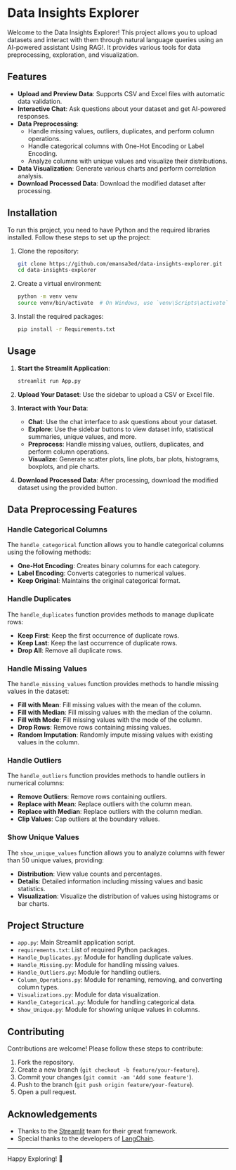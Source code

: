 # Data Insights Explorer

Welcome to the Data Insights Explorer! This project allows you to upload datasets and interact with them through natural language queries using an AI-powered assistant Using RAG!. It provides various tools for data preprocessing, exploration, and visualization.

## Features

- **Upload and Preview Data**: Supports CSV and Excel files with automatic data validation.
- **Interactive Chat**: Ask questions about your dataset and get AI-powered responses.
- **Data Preprocessing**:
  - Handle missing values, outliers, duplicates, and perform column operations.
  - Handle categorical columns with One-Hot Encoding or Label Encoding.
  - Analyze columns with unique values and visualize their distributions.
- **Data Visualization**: Generate various charts and perform correlation analysis.
- **Download Processed Data**: Download the modified dataset after processing.

## Installation

To run this project, you need to have Python and the required libraries installed. Follow these steps to set up the project:

1. Clone the repository:
    ```bash
    git clone https://github.com/emansa3ed/data-insights-explorer.git
    cd data-insights-explorer
    ```

2. Create a virtual environment:
    ```bash
    python -m venv venv
    source venv/bin/activate  # On Windows, use `venv\Scripts\activate`
    ```

3. Install the required packages:
    ```bash
    pip install -r Requirements.txt
    ```

## Usage

1. **Start the Streamlit Application**:
    ```bash
    streamlit run App.py
    ```

2. **Upload Your Dataset**: Use the sidebar to upload a CSV or Excel file.

3. **Interact with Your Data**:
    - **Chat**: Use the chat interface to ask questions about your dataset.
    - **Explore**: Use the sidebar buttons to view dataset info, statistical summaries, unique values, and more.
    - **Preprocess**: Handle missing values, outliers, duplicates, and perform column operations.
    - **Visualize**: Generate scatter plots, line plots, bar plots, histograms, boxplots, and pie charts.

4. **Download Processed Data**: After processing, download the modified dataset using the provided button.

## Data Preprocessing Features

### Handle Categorical Columns

The `handle_categorical` function allows you to handle categorical columns using the following methods:
- **One-Hot Encoding**: Creates binary columns for each category.
- **Label Encoding**: Converts categories to numerical values.
- **Keep Original**: Maintains the original categorical format.

### Handle Duplicates

The `handle_duplicates` function provides methods to manage duplicate rows:
- **Keep First**: Keep the first occurrence of duplicate rows.
- **Keep Last**: Keep the last occurrence of duplicate rows.
- **Drop All**: Remove all duplicate rows.

### Handle Missing Values

The `handle_missing_values` function provides methods to handle missing values in the dataset:
- **Fill with Mean**: Fill missing values with the mean of the column.
- **Fill with Median**: Fill missing values with the median of the column.
- **Fill with Mode**: Fill missing values with the mode of the column.
- **Drop Rows**: Remove rows containing missing values.
- **Random Imputation**: Randomly impute missing values with existing values in the column.

### Handle Outliers

The `handle_outliers` function provides methods to handle outliers in numerical columns:
- **Remove Outliers**: Remove rows containing outliers.
- **Replace with Mean**: Replace outliers with the column mean.
- **Replace with Median**: Replace outliers with the column median.
- **Clip Values**: Cap outliers at the boundary values.

### Show Unique Values

The `show_unique_values` function allows you to analyze columns with fewer than 50 unique values, providing:
- **Distribution**: View value counts and percentages.
- **Details**: Detailed information including missing values and basic statistics.
- **Visualization**: Visualize the distribution of values using histograms or bar charts.

## Project Structure

- `app.py`: Main Streamlit application script.
- `requirements.txt`: List of required Python packages.
- `Handle_Duplicates.py`: Module for handling duplicate values.
- `Handle_Missing.py`: Module for handling missing values.
- `Handle_Outliers.py`: Module for handling outliers.
- `Column_Operations.py`: Module for renaming, removing, and converting column types.
- `Visualizations.py`: Module for data visualization.
- `Handle_Categorical.py`: Module for handling categorical data.
- `Show_Unique.py`: Module for showing unique values in columns.

## Contributing

Contributions are welcome! Please follow these steps to contribute:

1. Fork the repository.
2. Create a new branch (`git checkout -b feature/your-feature`).
3. Commit your changes (`git commit -am 'Add some feature'`).
4. Push to the branch (`git push origin feature/your-feature`).
5. Open a pull request.

## Acknowledgements

- Thanks to the [Streamlit](https://www.streamlit.io/) team for their great framework.
- Special thanks to the developers of [LangChain](https://github.com/langchain-ai/langchain).

---

Happy Exploring! 🚀
